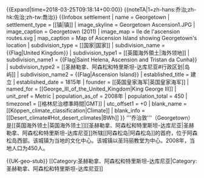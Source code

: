 {{Expand|time=2018-03-25T09:18:14+00:00}}
{{noteTA|1=zh-hans:乔治;zh-hk:佐治;zh-tw:喬治}}
{{Infobox settlement
| name                    = Georgetown
| settlement_type         = [[镇|镇]]
| image_skyline           = Georgetown Ascension1.JPG
| image_caption           = Georgetown (2011)
| image_map               = Ile de l'ascension routes.svg
| map_caption             = Map of Ascension Island showing Georgetown's location
| subdivision_type        = [[国家|国家]]
| subdivision_name        = {{Flag|United Kingdom}}
| subdivision_type1       = [[英國海外領土|海外领地]]
| subdivision_name1       = {{Flag|Saint Helena, Ascension and Tristan da Cunha}}
| subdivision_type2       = [[圣赫勒拿、阿森松和特里斯坦-达库尼亚#行政区划|岛屿]]
| subdivision_name2       = {{Flag|Ascension Island}}
| established_title       = 建立
| established_date        = 1815年
| founder                 = [[英国皇家海军|英国皇家海军]]
| named_for               = [[George_III_of_the_United_Kingdom|King George III]]
| unit_pref               = Metric
| population_as_of        = 2008年
| population_total        = 450
| timezone1               = [[格林尼治標準時間|GMT]]
| utc_offset1             = +0
| blank_name              = [[Köppen_climate_classification|Climate]]
| blank_info              = [[Desert_climate#Hot_desert_climates|BWh]]
}}
'''乔治敦'''（Georgetown）是[[英国海外领土|英国海外领土]][[圣赫勒拿、阿森松和特里斯坦-达库尼亚|圣赫勒拿、阿森松和特里斯坦-达库尼亚]]所辖[[阿森松岛|阿森松岛]]的首府，位于阿森松岛西部。该城镇为当地的文化中心。该城镇以圣玛丽教堂为中心。2008年，当地人口为450人。

{{UK-geo-stub}} 
[[Category:圣赫勒拿、阿森松和特里斯坦-达库尼亚|Category:圣赫勒拿、阿森松和特里斯坦-达库尼亚]]